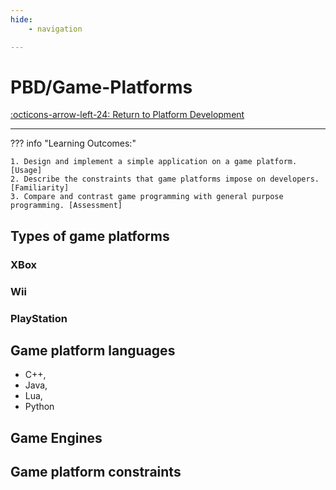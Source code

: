 ```yaml
---
hide:
    - navigation 

---
```

# PBD/Game-Platforms

[:octicons-arrow-left-24: Return to Platform Development](/Bodies-of-Knowledge/Platform-Development/)

---

??? info "Learning Outcomes:"

    1. Design and implement a simple application on a game platform. [Usage]
    2. Describe the constraints that game platforms impose on developers. [Familiarity]
    3. Compare and contrast game programming with general purpose programming. [Assessment]

## Types of game platforms 

### XBox

### Wii 

### PlayStation

## Game platform languages 

- C++, 
- Java, 
- Lua, 
- Python

## Game Engines

## Game platform constraints
